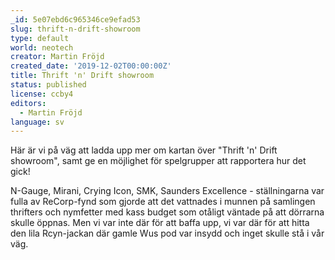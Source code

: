 ```yaml
---
_id: 5e07ebd6c965346ce9efad53
slug: thrift-n-drift-showroom
type: default
world: neotech
creator: Martin Fröjd
created_date: '2019-12-02T00:00:00Z'
title: Thrift 'n' Drift showroom
status: published
license: ccby4
editors:
  - Martin Fröjd
language: sv
---
```

Här är vi på väg att ladda upp mer om kartan över "Thrift 'n' Drift showroom", samt ge en möjlighet för spelgrupper att rapportera hur det gick!

N-Gauge, Mirani, Crying Icon, SMK, Saunders Excellence - ställningarna var fulla av ReCorp-fynd som gjorde att det vattnades i munnen på samlingen thrifters och nymfetter med kass budget som otåligt väntade på att dörrarna skulle öppnas. Men vi var inte där för att baffa upp, vi var där för att hitta den lila Rcyn-jackan där gamle Wus pod var insydd och inget skulle stå i vår väg.

